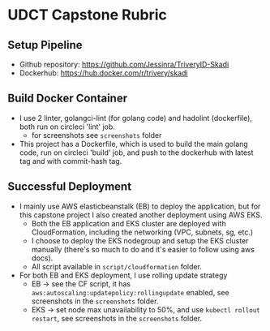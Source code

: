 # UDCT Capstone Rubric

## Setup Pipeline

- Github repository: https://github.com/Jessinra/TriveryID-Skadi
- Dockerhub: https://hub.docker.com/r/trivery/skadi

## Build Docker Container

- I use 2 linter, golangci-lint (for golang code) and hadolint (dockerfile), both run on circleci 'lint' job.
    - for screenshots see `screenshots` folder
- This project has a Dockerfile, which is used to build the main golang code, run on circleci 'build' job, and push to the dockerhub with latest tag and with commit-hash tag.

## Successful Deployment

- I mainly use AWS elasticbeanstalk (EB) to deploy the application, but for this capstone project I also created another deployment using AWS EKS.
    - Both the EB application and EKS cluster are deployed with CloudFormation, including the networking (VPC, subnets, sg, etc.)
    - I choose to deploy the EKS nodegroup and setup the EKS cluster manually (there's so much to do and it's easier to follow using aws docs).
    - All script available in `script/cloudformation` folder.
- For both EB and EKS deployment, I use rolling update strategy
    - EB -> see the CF script, it has `aws:autoscaling:updatepolicy:rollingupdate` enabled, see screenshots in the `screenshots` folder.
    - EKS -> set node max unavailability to 50%, and use `kubectl rollout restart`, see screenshots in the `screenshots` folder.